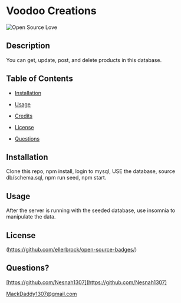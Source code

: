 # Voodoo Creations

  ![Open Source Love](https://badges.frapsoft.com/os/v1/open-source.svg?v=103)
  ## Description 
  You can get, update, post, and delete products in this database.
  
  ## Table of Contents
  
  * [Installation](#installation)
  
  * [Usage](#usage)
  
  * [Credits](#credits)
  
  * [License](#license)
  
  * [Questions](#questions)
  
  ## Installation
  Clone this repo, npm install, login to mysql, USE the database, source db/schema.sql, npm run seed, npm start.
  
  ## Usage 
  After the server is running with the seeded database, use insomnia to manipulate the data.
  
  ## License
  (https://github.com/ellerbrock/open-source-badges/)
  
  ## Questions?
  
  [https://github.com/Nesnah1307](https://github.com/Nesnah1307)

  MackDaddy1307@gmail.com
